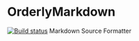 # OrderlyMarkdown
[![Build status](https://ci.appveyor.com/api/projects/status/ubiwrb990iqn4fjy?svg=true)](https://ci.appveyor.com/project/alastairgould/orderlymarkdown)
Markdown Source Formatter

